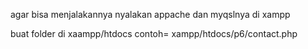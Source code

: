 agar bisa menjalakannya nyalakan appache dan myqslnya di xampp

buat folder di xaampp/htdocs
contoh= xampp/htdocs/p6/contact.php
